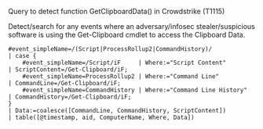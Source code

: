 Query to detect function GetClipboardData() in Crowdstrike (T1115)

Detect/search for any events where an adversary/infosec stealer/suspicious software is using the Get-Clipboard cmdlet to access the Clipboard Data.

```
#event_simpleName=/(Script|ProcessRollup2|CommandHistory)/
| case {
    #event_simpleName=/Script/iF     | Where:="Script Content"         | ScriptContent=/Get-Clipboard/iF;
    #event_simpleName=ProcessRollup2 | Where:="Command Line"            | CommandLine=/Get-Clipboard/iF;
    #event_simpleName=CommandHistory | Where:="Command Line History"    | CommandHistory=/Get-Clipboard/iF;
}
| Data:=coalesce([CommandLine, CommandHistory, ScriptContent])
| table([@timestamp, aid, ComputerName, Where, Data])
```
